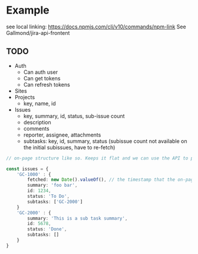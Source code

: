 # Example

see local linking: https://docs.npmjs.com/cli/v10/commands/npm-link
See Gallmond/jira-api-frontent

## TODO
- Auth
    - Can auth user
    - Can get tokens
    - Can refresh tokens
- Sites
- Projects
    - key, name, id
- Issues
    - key, summary, id, status, sub-issue count
    - description
    - comments
    - reporter, assignee, attachments
    - subtasks: key, id, summary, status (subissue count not available on the initial subissues, have to re-fetch)


```ts
// on-page structure like so. Keeps it flat and we can use the API to populate as we go

const issues = {
    'GC-1000' : {
        fetched: new Date().valueOf(), // the timestamp that the on-page data was last updated
        summary: 'foo bar',
        id: 1234,
        status: 'To Do',
        subtasks: ['GC-2000']
    }
    'GC-2000' : {
        summary: 'This is a sub task summary',
        id: 5678,
        status: 'Done',
        subtasks: []
    }
}


```
